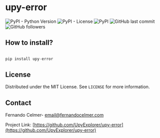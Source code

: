 # upy-error

![PyPI - Python Version](https://img.shields.io/pypi/pyversions/upy-error)
![PyPI - License](https://img.shields.io/pypi/l/upy-error)
![PyPI](https://img.shields.io/pypi/v/upy-error)
![GitHub last commit](https://img.shields.io/github/last-commit/UpyExplorer/upy-error)
![GitHub followers](https://img.shields.io/github/followers/UpyExplorer?label=UpyExplorer&style=social)
<br>

## How to install?
```python

pip install upy-error

```
<!-- LICENSE -->
## License

Distributed under the MIT License. See `LICENSE` for more information.

<!-- CONTACT -->
## Contact

Fernando Celmer- email@fernandocelmer.com

Project Link: [https://github.com/UpyExplorer/upy-error](https://github.com/UpyExplorer/upy-error)
